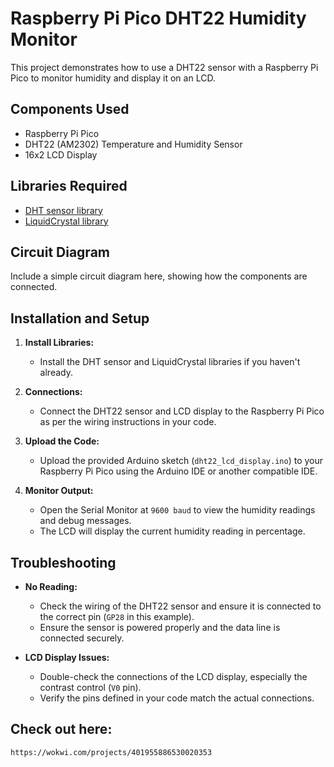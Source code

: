 # Raspberry Pi Pico DHT22 Humidity Monitor

This project demonstrates how to use a DHT22 sensor with a Raspberry Pi Pico to monitor humidity and display it on an LCD.

## Components Used
- Raspberry Pi Pico
- DHT22 (AM2302) Temperature and Humidity Sensor
- 16x2 LCD Display

## Libraries Required
- [DHT sensor library](https://github.com/adafruit/DHT-sensor-library)
- [LiquidCrystal library](https://github.com/arduino-libraries/LiquidCrystal)

## Circuit Diagram
Include a simple circuit diagram here, showing how the components are connected.

## Installation and Setup
1. **Install Libraries:**
   - Install the DHT sensor and LiquidCrystal libraries if you haven't already.

2. **Connections:**
   - Connect the DHT22 sensor and LCD display to the Raspberry Pi Pico as per the wiring instructions in your code.

3. **Upload the Code:**
   - Upload the provided Arduino sketch (`dht22_lcd_display.ino`) to your Raspberry Pi Pico using the Arduino IDE or another compatible IDE.

4. **Monitor Output:**
   - Open the Serial Monitor at `9600 baud` to view the humidity readings and debug messages.
   - The LCD will display the current humidity reading in percentage.

## Troubleshooting
- **No Reading:**
  - Check the wiring of the DHT22 sensor and ensure it is connected to the correct pin (`GP28` in this example).
  - Ensure the sensor is powered properly and the data line is connected securely.

- **LCD Display Issues:**
  - Double-check the connections of the LCD display, especially the contrast control (`V0` pin).
  - Verify the pins defined in your code match the actual connections.


## Check out here:

 `https://wokwi.com/projects/401955886530020353`


